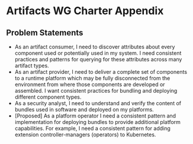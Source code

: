 # Artifacts WG Charter Appendix 

## Problem Statements
* As an artifact consumer, I need to discover attributes about every component used or potentially used in my system. I need consistent practices and patterns for querying for these attributes across many artifact types.
* As an artifact provider, I need to deliver a complete set of components to a runtime platform which may be fully disconnected from the environment from where those components are developed or assembled. I want consistent practices for bundling and deploying different component types.
* As a security analyst, I need to understand and verify the content of bundles used in software and deployed on my platforms.
* [Proposed] As a platform operator I need a consistent pattern and implementation for deploying bundles to provide additional platform capabilities. For example, I need a consistent pattern for adding extension controller-managers (operators) to Kubernetes.